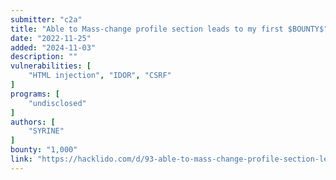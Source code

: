 ```yaml
---
submitter: "c2a"
title: "Able to Mass-change profile section leads to my first $BOUNTY$"
date: "2022-11-25"
added: "2024-11-03"
description: ""
vulnerabilities: [
    "HTML injection", "IDOR", "CSRF"
]
programs: [
    "undisclosed"
]
authors: [
    "SYRINE"
]
bounty: "1,000"
link: "https://hacklido.com/d/93-able-to-mass-change-profile-section-leads-to-my-first-bounty"
---
```





